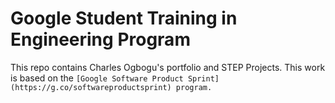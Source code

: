 # Google Student Training in Engineering Program

This repo contains Charles Ogbogu's portfolio and STEP Projects.
This work is based on the `[Google Software Product Sprint](https://g.co/softwareproductsprint) program.`